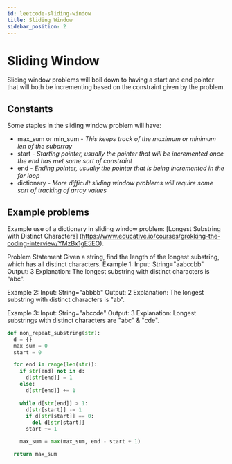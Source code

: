```yaml
---
id: leetcode-sliding-window
title: Sliding Window
sidebar_position: 2
---
```


# Sliding Window

Sliding window problems will boil down to having a start and end pointer that will both be incrementing based on the constraint given by the problem.

## Constants

Some staples in the sliding window problem will have:

- max_sum or min_sum - *This keeps track of the maximum or minimum len of the subarray*
- start - *Starting pointer, usually the pointer that will be incremented once the end has met some sort of constraint*
- end - *Ending pointer, usually the pointer that is being incremented in the for loop*
- dictionary - *More difficult sliding window problems will require some sort of tracking of array values*

## Example problems

Example use of a dictionary in sliding window problem: [Longest Substring with Distinct Characters] (https://www.educative.io/courses/grokking-the-coding-interview/YMzBx1gE5EO).

Problem Statement
Given a string, find the length of the longest substring, which has all distinct characters.
Example 1:
Input: String="aabccbb"
Output: 3
Explanation: The longest substring with distinct characters is "abc".

Example 2:
Input: String="abbbb"
Output: 2
Explanation: The longest substring with distinct characters is "ab".

Example 3:
Input: String="abccde"
Output: 3
Explanation: Longest substrings with distinct characters are "abc" & "cde".
```python
def non_repeat_substring(str):
  d = {}
  max_sum = 0
  start = 0

  for end in range(len(str)):
    if str[end] not in d:
      d[str[end]] = 1
    else:
      d[str[end]] += 1
      
    while d[str[end]] > 1:
      d[str[start]] -= 1
      if d[str[start]] == 0:
        del d[str[start]]
      start += 1

    max_sum = max(max_sum, end - start + 1)

  return max_sum
```